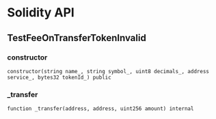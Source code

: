 # Solidity API

## TestFeeOnTransferTokenInvalid

### constructor

```solidity
constructor(string name_, string symbol_, uint8 decimals_, address service_, bytes32 tokenId_) public
```

### _transfer

```solidity
function _transfer(address, address, uint256 amount) internal
```

